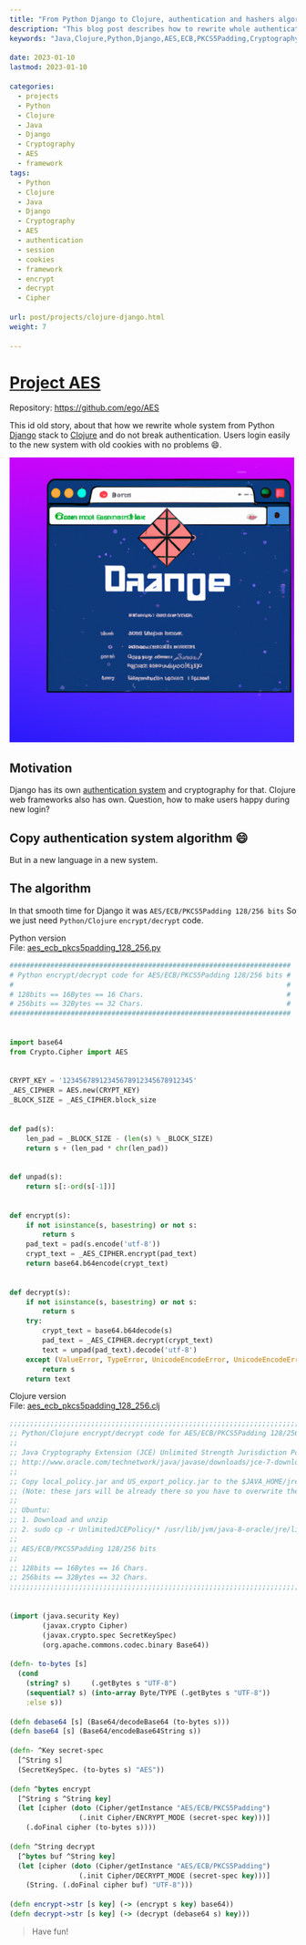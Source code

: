 ```yaml
---
title: "From Python Django to Clojure, authentication and hashers algorithm"
description: "This blog post describes how to rewrite whole authentication system from one language to another."
keywords: "Java,Clojure,Python,Django,AES,ECB,PKCS5Padding,Cryptography"

date: 2023-01-10
lastmod: 2023-01-10

categories:
  - projects
  - Python
  - Clojure
  - Java
  - Django
  - Cryptography
  - AES
  - framework
tags:
  - Python
  - Clojure
  - Java 
  - Django
  - Cryptography
  - AES
  - authentication
  - session
  - cookies
  - framework
  - encrypt
  - decrypt
  - Cipher

url: post/projects/clojure-django.html
weight: 7

---
```


# [Project AES](/post/projects/clojure-django.html) #

Repository: https://github.com/ego/AES

This id old story, about that how we rewrite whole system from Python [Django](https://www.djangoproject.com) stack to [Clojure](https://clojure.org)
and do not break authentication. Users login easily to the new system with old cookies with no problems :smile:. 

[//]: # (Fix JS error about post-comments)
<pre class="post-comments" style="display:none"></pre>
<img src="/post/projects/django.png" alt="" width="500"/>

<!--more-->

## Motivation

Django has its own [authentication system](https://docs.djangoproject.com/en/4.1/topics/auth/customizing/#writing-an-authentication-backend) and cryptography for that.
Clojure web frameworks also has own.
Question, how to make users happy during new login?

## Copy authentication system algorithm :smile:
But in a new language in a new system.

## The algorithm
In that smooth time for Django it was `AES/ECB/PKCS5Padding 128/256 bits`
So we just need `Python/Clojure` `encrypt/decrypt` code. 

Python version\
File: [aes_ecb_pkcs5padding_128_256.py](https://github.com/ego/AES/blob/master/aes_ecb_pkcs5padding_128_256.py)

```python
#####################################################################
# Python encrypt/decrypt code for AES/ECB/PKCS5Padding 128/256 bits #
#                                                                   #
# 128bits == 16Bytes == 16 Chars.                                   #
# 256bits == 32Bytes == 32 Chars.                                   #
#####################################################################


import base64
from Crypto.Cipher import AES


CRYPT_KEY = '12345678912345678912345678912345'
_AES_CIPHER = AES.new(CRYPT_KEY)
_BLOCK_SIZE = _AES_CIPHER.block_size


def pad(s):
    len_pad = _BLOCK_SIZE - (len(s) % _BLOCK_SIZE)
    return s + (len_pad * chr(len_pad))


def unpad(s):
    return s[:-ord(s[-1])]


def encrypt(s):
    if not isinstance(s, basestring) or not s:
        return s
    pad_text = pad(s.encode('utf-8'))
    crypt_text = _AES_CIPHER.encrypt(pad_text)
    return base64.b64encode(crypt_text)


def decrypt(s):
    if not isinstance(s, basestring) or not s:
        return s
    try:
        crypt_text = base64.b64decode(s)
        pad_text = _AES_CIPHER.decrypt(crypt_text)
        text = unpad(pad_text).decode('utf-8')
    except (ValueError, TypeError, UnicodeEncodeError, UnicodeEncodeError):
        return s
    return text
```

Clojure version\
File: [aes_ecb_pkcs5padding_128_256.clj](https://github.com/ego/AES/blob/master/aes_ecb_pkcs5padding_128_256.clj)

```clojure
;;;;;;;;;;;;;;;;;;;;;;;;;;;;;;;;;;;;;;;;;;;;;;;;;;;;;;;;;;;;;;;;;;;;;;;;;;;;;;;;;;;;;;;;
;; Python/Clojure encrypt/decrypt code for AES/ECB/PKCS5Padding 128/256 bits          ;;
;;                                                                                    ;;
;; Java Cryptography Extension (JCE) Unlimited Strength Jurisdiction Policy           ;;
;; http://www.oracle.com/technetwork/java/javase/downloads/jce-7-download-432124.html ;;
;;                                                                                    ;;
;; Copy local_policy.jar and US_export_policy.jar to the $JAVA_HOME/jre/lib/security  ;;
;; (Note: these jars will be already there so you have to overwrite them)             ;;
;;                                                                                    ;;
;; Ubuntu:                                                                            ;;
;; 1. Download and unzip                                                              ;;
;; 2. sudo cp -r UnlimitedJCEPolicy/* /usr/lib/jvm/java-8-oracle/jre/lib/security     ;;
;;                                                                                    ;;
;; AES/ECB/PKCS5Padding 128/256 bits                                                  ;;
;;                                                                                    ;;
;; 128bits == 16Bytes == 16 Chars.                                                    ;;
;; 256bits == 32Bytes == 32 Chars.                                                    ;;
;;;;;;;;;;;;;;;;;;;;;;;;;;;;;;;;;;;;;;;;;;;;;;;;;;;;;;;;;;;;;;;;;;;;;;;;;;;;;;;;;;;;;;;;


(import (java.security Key)
        (javax.crypto Cipher)
        (javax.crypto.spec SecretKeySpec)
        (org.apache.commons.codec.binary Base64))

(defn- to-bytes [s]
  (cond
    (string? s)     (.getBytes s "UTF-8")
    (sequential? s) (into-array Byte/TYPE (.getBytes s "UTF-8"))
    :else s))

(defn debase64 [s] (Base64/decodeBase64 (to-bytes s)))
(defn base64 [s] (Base64/encodeBase64String s))

(defn- ^Key secret-spec
  [^String s]
  (SecretKeySpec. (to-bytes s) "AES"))

(defn ^bytes encrypt
  [^String s ^String key]
  (let [cipher (doto (Cipher/getInstance "AES/ECB/PKCS5Padding")
                 (.init Cipher/ENCRYPT_MODE (secret-spec key)))]
    (.doFinal cipher (to-bytes s))))

(defn ^String decrypt
  [^bytes buf ^String key]
  (let [cipher (doto (Cipher/getInstance "AES/ECB/PKCS5Padding")
                 (.init Cipher/DECRYPT_MODE (secret-spec key)))]
    (String. (.doFinal cipher buf) "UTF-8")))

(defn encrypt->str [s key] (-> (encrypt s key) base64))
(defn decrypt->str [s key] (-> (decrypt (debase64 s) key)))
```


> Have fun!

<br/>
